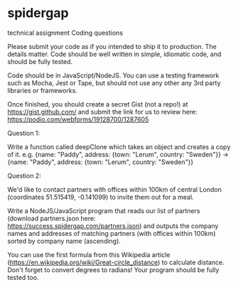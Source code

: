 # spidergap
technical assignment
Coding questions

Please submit your code as if you intended to ship it to production. The details matter. Code should be well written in simple, idiomatic code, and should be fully tested.

Code should be in JavaScript/NodeJS. You can use a testing framework such as Mocha, Jest or Tape, but should not use any other any 3rd party libraries or frameworks.

Once finished, you should create a secret Gist (not a repo!) at https://gist.github.com/ and submit the link for us to review here: https://podio.com/webforms/19128700/1287605

Question 1:

Write a function called deepClone which takes an object and creates a copy of it. e.g. {name: "Paddy", address: {town: "Lerum", country: "Sweden"}} -> {name: "Paddy", address: {town: "Lerum", country: "Sweden"}}

Question 2:

We'd like to contact partners with offices within 100km of central London (coordinates 51.515419, -0.141099) to invite them out for a meal.

Write a NodeJS/JavaScript program that reads our list of partners (download partners.json here: https://success.spidergap.com/partners.json) and outputs the company names and addresses of matching partners (with offices within 100km) sorted by company name (ascending).

You can use the first formula from this Wikipedia article (https://en.wikipedia.org/wiki/Great-circle_distance) to calculate distance. Don't forget to convert degrees to radians! Your program should be fully tested too.
